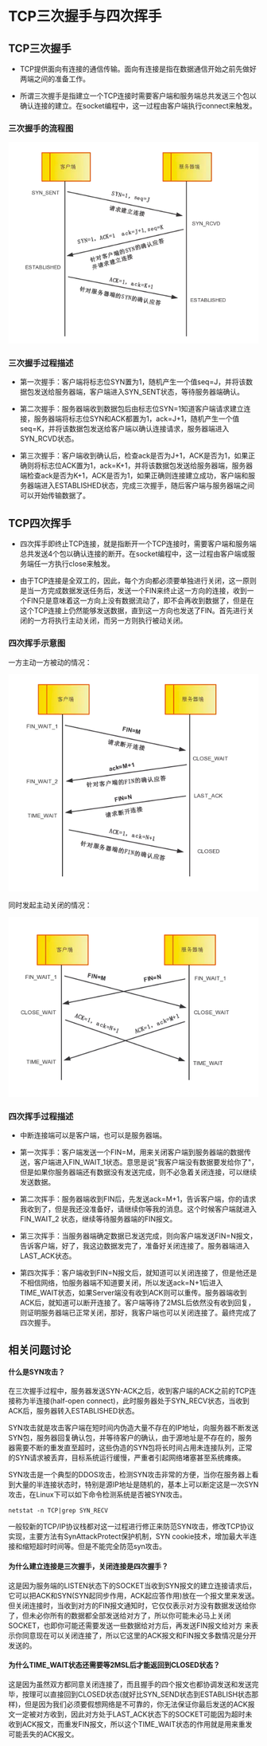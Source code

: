# TCP三次握手与四次挥手

## TCP三次握手

- TCP提供面向有连接的通信传输。面向有连接是指在数据通信开始之前先做好两端之间的准备工作。

- 所谓三次握手是指建立一个TCP连接时需要客户端和服务端总共发送三个包以确认连接的建立。在socket编程中，这一过程由客户端执行connect来触发。

### 三次握手的流程图

![](./img/1.png)

### 三次握手过程描述

- 第一次握手：客户端将标志位SYN置为1，随机产生一个值seq=J，并将该数据包发送给服务器端，客户端进入SYN_SENT状态，等待服务器端确认。

- 第二次握手：服务器端收到数据包后由标志位SYN=1知道客户端请求建立连接，服务器端将标志位SYN和ACK都置为1，ack=J+1，随机产生一个值seq=K，并将该数据包发送给客户端以确认连接请求，服务器端进入SYN_RCVD状态。

- 第三次握手：客户端收到确认后，检查ack是否为J+1，ACK是否为1，如果正确则将标志位ACK置为1，ack=K+1，并将该数据包发送给服务器端，服务器端检查ack是否为K+1，ACK是否为1，如果正确则连接建立成功，客户端和服务器端进入ESTABLISHED状态，完成三次握手，随后客户端与服务器端之间可以开始传输数据了。

## TCP四次挥手

- 四次挥手即终止TCP连接，就是指断开一个TCP连接时，需要客户端和服务端总共发送4个包以确认连接的断开。在socket编程中，这一过程由客户端或服务端任一方执行close来触发。

- 由于TCP连接是全双工的，因此，每个方向都必须要单独进行关闭，这一原则是当一方完成数据发送任务后，发送一个FIN来终止这一方向的连接，收到一个FIN只是意味着这一方向上没有数据流动了，即不会再收到数据了，但是在这个TCP连接上仍然能够发送数据，直到这一方向也发送了FIN。首先进行关闭的一方将执行主动关闭，而另一方则执行被动关闭。

### 四次挥手示意图

一方主动一方被动的情况：

![](./img/2.png)

同时发起主动关闭的情况：

![](./img/3.png)

### 四次挥手过程描述

- 中断连接端可以是客户端，也可以是服务器端。

- 第一次挥手：客户端发送一个FIN=M，用来关闭客户端到服务器端的数据传送，客户端进入FIN_WAIT_1状态。意思是说"我客户端没有数据要发给你了"，但是如果你服务器端还有数据没有发送完成，则不必急着关闭连接，可以继续发送数据。

- 第二次挥手：服务器端收到FIN后，先发送ack=M+1，告诉客户端，你的请求我收到了，但是我还没准备好，请继续你等我的消息。这个时候客户端就进入FIN_WAIT_2 状态，继续等待服务器端的FIN报文。

- 第三次挥手：当服务器端确定数据已发送完成，则向客户端发送FIN=N报文，告诉客户端，好了，我这边数据发完了，准备好关闭连接了。服务器端进入LAST_ACK状态。

- 第四次挥手：客户端收到FIN=N报文后，就知道可以关闭连接了，但是他还是不相信网络，怕服务器端不知道要关闭，所以发送ack=N+1后进入TIME_WAIT状态，如果Server端没有收到ACK则可以重传。服务器端收到ACK后，就知道可以断开连接了。客户端等待了2MSL后依然没有收到回复，则证明服务器端已正常关闭，那好，我客户端也可以关闭连接了。最终完成了四次握手。

## 相关问题讨论

#### 什么是SYN攻击？

在三次握手过程中，服务器发送SYN-ACK之后，收到客户端的ACK之前的TCP连接称为半连接(half-open connect)，此时服务器处于SYN_RECV状态，当收到ACK后，服务器转入ESTABLISHED状态。

SYN攻击就是攻击客户端在短时间内伪造大量不存在的IP地址，向服务器不断发送SYN包，服务器回复确认包，并等待客户的确认，由于源地址是不存在的，服务器需要不断的重发直至超时，这些伪造的SYN包将长时间占用未连接队列，正常的SYN请求被丢弃，目标系统运行缓慢，严重者引起网络堵塞甚至系统瘫痪。

SYN攻击是一个典型的DDOS攻击，检测SYN攻击非常的方便，当你在服务器上看到大量的半连接状态时，特别是源IP地址是随机的，基本上可以断定这是一次SYN攻击，在Linux下可以如下命令检测系统是否被SYN攻击。

    netstat -n TCP|grep SYN_RECV

一般较新的TCP/IP协议栈都对这一过程进行修正来防范SYN攻击，修改TCP协议实现，主要方法有SynAttackProtect保护机制，SYN cookie技术，增加最大半连接和缩短超时时间等。但是不能完全防范syn攻击。

#### 为什么建立连接是三次握手，关闭连接是四次握手？

这是因为服务端的LISTEN状态下的SOCKET当收到SYN报文的建立连接请求后，它可以把ACK和SYN(SYN起同步作用，ACK起应答作用)放在一个报文里来发送。但关闭连接时，当收到对方的FIN报文通知时，它仅仅表示对方没有数据发送给你了，但未必你所有的数据都全部发送给对方了，所以你可能未必马上关闭SOCKET，也即你可能还需要发送一些数据给对方后，再发送FIN报文给对方
来表示你同意现在可以关闭连接了，所以它这里的ACK报文和FIN报文多数情况是分开发送的。

#### 为什么TIME_WAIT状态还需要等2MSL后才能返回到CLOSED状态？

这是因为虽然双方都同意关闭连接了，而且握手的四个报文也都协调发送和发送完毕，按理可以直接回到CLOSED状态(就好比SYN_SEND状态到ESTABLISH状态那样)，但是因为我们必须要假想网络是不可靠的，你无法保证你最后发送的ACK报文一定被对方收到，因此对方处于LAST_ACK状态下的SOCKET可能因为超时未收到ACK报文，而重发FIN报文，所以这个TIME_WAIT状态的作用就是用来重发可能丢失的ACK报文。
